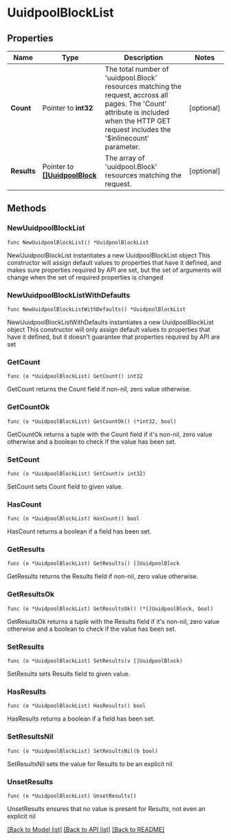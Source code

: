# UuidpoolBlockList

## Properties

Name | Type | Description | Notes
------------ | ------------- | ------------- | -------------
**Count** | Pointer to **int32** | The total number of &#39;uuidpool.Block&#39; resources matching the request, accross all pages. The &#39;Count&#39; attribute is included when the HTTP GET request includes the &#39;$inlinecount&#39; parameter. | [optional] 
**Results** | Pointer to [**[]UuidpoolBlock**](uuidpool.Block.md) | The array of &#39;uuidpool.Block&#39; resources matching the request. | [optional] 

## Methods

### NewUuidpoolBlockList

`func NewUuidpoolBlockList() *UuidpoolBlockList`

NewUuidpoolBlockList instantiates a new UuidpoolBlockList object
This constructor will assign default values to properties that have it defined,
and makes sure properties required by API are set, but the set of arguments
will change when the set of required properties is changed

### NewUuidpoolBlockListWithDefaults

`func NewUuidpoolBlockListWithDefaults() *UuidpoolBlockList`

NewUuidpoolBlockListWithDefaults instantiates a new UuidpoolBlockList object
This constructor will only assign default values to properties that have it defined,
but it doesn't guarantee that properties required by API are set

### GetCount

`func (o *UuidpoolBlockList) GetCount() int32`

GetCount returns the Count field if non-nil, zero value otherwise.

### GetCountOk

`func (o *UuidpoolBlockList) GetCountOk() (*int32, bool)`

GetCountOk returns a tuple with the Count field if it's non-nil, zero value otherwise
and a boolean to check if the value has been set.

### SetCount

`func (o *UuidpoolBlockList) SetCount(v int32)`

SetCount sets Count field to given value.

### HasCount

`func (o *UuidpoolBlockList) HasCount() bool`

HasCount returns a boolean if a field has been set.

### GetResults

`func (o *UuidpoolBlockList) GetResults() []UuidpoolBlock`

GetResults returns the Results field if non-nil, zero value otherwise.

### GetResultsOk

`func (o *UuidpoolBlockList) GetResultsOk() (*[]UuidpoolBlock, bool)`

GetResultsOk returns a tuple with the Results field if it's non-nil, zero value otherwise
and a boolean to check if the value has been set.

### SetResults

`func (o *UuidpoolBlockList) SetResults(v []UuidpoolBlock)`

SetResults sets Results field to given value.

### HasResults

`func (o *UuidpoolBlockList) HasResults() bool`

HasResults returns a boolean if a field has been set.

### SetResultsNil

`func (o *UuidpoolBlockList) SetResultsNil(b bool)`

 SetResultsNil sets the value for Results to be an explicit nil

### UnsetResults
`func (o *UuidpoolBlockList) UnsetResults()`

UnsetResults ensures that no value is present for Results, not even an explicit nil

[[Back to Model list]](../README.md#documentation-for-models) [[Back to API list]](../README.md#documentation-for-api-endpoints) [[Back to README]](../README.md)


